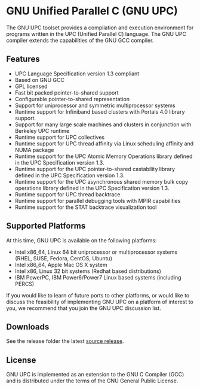 # GNU Unified Parallel C (GNU UPC)
The GNU UPC toolset provides a compilation and execution environment for programs written in the UPC (Unified Parallel C) language. The GNU UPC compiler extends the capabilities of the GNU GCC compiler.

## Features
* UPC Language Specification version 1.3 compliant
* Based on GNU GCC
* GPL licensed
* Fast bit packed pointer-to-shared support
* Configurable pointer-to-shared representation
* Support for uniprocessor and symmetric multiprocessor systems
* Runtime support for Infiniband based clusters with Portals 4.0 library support.
* Support for many large scale machines and clusters in conjunction with Berkeley UPC runtime
* Runtime support for UPC collectives
* Runtime support for UPC thread affinity via Linux scheduling affinity and NUMA package
* Runtime support for the UPC Atomic Memory Operations library defined in the UPC Specification version 1.3.
* Runtime support for the UPC pointer-to-shared castability library defined in the UPC Specification version 1.3.
* Runtime support for the UPC asynchronous shared memory bulk copy operations library defined in the UPC Specification version 1.3.
* Runtime support for UPC thread backtrace
* Runtime support for parallel debugging tools with MPIR capabilities
* Runtime support for the STAT backtrace visualization tool

## Supported Platforms
At this time, GNU UPC is available on the following platforms:

* Intel x86_64, Linux 64 bit uniprocessor or multiprocessor systems (RHEL, SUSE, Fedora, CentOS, Ubuntu)
* Intel x86_64, Apple Mac OS X system
* Intel x86, Linux 32 bit systems (Redhat based distributions)
* IBM PowerPC, IBM Power6/Power7 Linux based systems (including PERCS)

If you would like to learn of future ports to other platforms, or would like to discuss the feasibility of implementing GNU UPC on a platform of interest to you, we recommend that you join the GNU UPC discussion list.

## Downloads
See the release folder the latest [source release](/Intrepid/GUPC/release).

## License
GNU UPC is implemented as an extension to the GNU C Compiler (GCC) and is distributed under the terms of the GNU General Public License.

